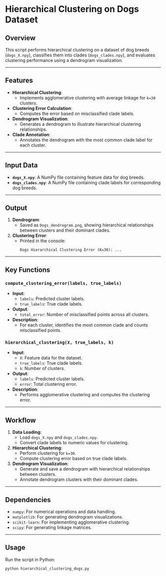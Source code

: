 # Hierarchical Clustering on Dogs Dataset

## Overview
This script performs hierarchical clustering on a dataset of dog breeds (`dogs_X.npy`), classifies them into clades (`dogs_clades.npy`), and evaluates clustering performance using a dendrogram visualization.

---

## Features
- **Hierarchical Clustering**:
  - Implements agglomerative clustering with average linkage for `k=30` clusters.
- **Clustering Error Calculation**:
  - Computes the error based on misclassified clade labels.
- **Dendrogram Visualization**:
  - Generates a dendrogram to illustrate hierarchical clustering relationships.
- **Clade Annotation**:
  - Annotates the dendrogram with the most common clade label for each cluster.

---

## Input Data
- **`dogs_X.npy`**: A NumPy file containing feature data for dog breeds.
- **`dogs_clades.npy`**: A NumPy file containing clade labels for corresponding dog breeds.

---

## Output
1. **Dendrogram**:
   - Saved as `Dogs_dendrogram.png`, showing hierarchical relationships between clusters and their dominant clades.
2. **Clustering Error**:
   - Printed in the console:
     ```
     Dogs Hierarchical Clustering Error (K=30): ...
     ```

---

## Key Functions

### `compute_clustering_error(labels, true_labels)`
- **Input**:
  - `labels`: Predicted cluster labels.
  - `true_labels`: True clade labels.
- **Output**:
  - `total_error`: Number of misclassified points across all clusters.
- **Description**:
  - For each cluster, identifies the most common clade and counts misclassified points.

### `hierarchical_clustering(X, true_labels, k)`
- **Input**:
  - `X`: Feature data for the dataset.
  - `true_labels`: True clade labels.
  - `k`: Number of clusters.
- **Output**:
  - `labels`: Predicted cluster labels.
  - `error`: Total clustering error.
- **Description**:
  - Performs agglomerative clustering and computes the clustering error.

---

## Workflow
1. **Data Loading**:
   - Load `dogs_X.npy` and `dogs_clades.npy`.
   - Convert clade labels to numeric values for clustering.
2. **Hierarchical Clustering**:
   - Perform clustering for `k=30`.
   - Compute clustering error based on true clade labels.
3. **Dendrogram Visualization**:
   - Generate and save a dendrogram with hierarchical relationships between clusters.
   - Annotate dendrogram clusters with their dominant clades.

---

## Dependencies
- `numpy`: For numerical operations and data handling.
- `matplotlib`: For generating dendrogram visualizations.
- `scikit-learn`: For implementing agglomerative clustering.
- `scipy`: For generating linkage matrices.

---

## Usage
Run the script in Python:
```bash
python hierarchical_clustering_dogs.py
